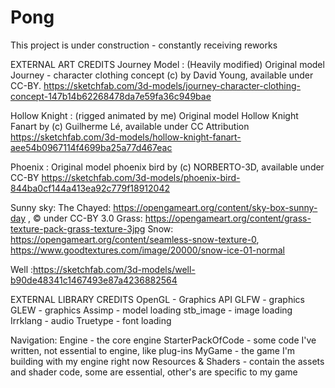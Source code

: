 # Pong
This project is under construction - constantly receiving reworks

EXTERNAL ART CREDITS
Journey Model : (Heavily modified) Original model Journey - character clothing concept (c) by David Young, available under CC-BY. https://sketchfab.com/3d-models/journey-character-clothing-concept-147b14b62268478da7e59fa36c949bae

Hollow Knight : (rigged animated by me) Original model Hollow Knight Fanart by (c)
Guilherme Lé, available under CC Attribution
https://sketchfab.com/3d-models/hollow-knight-fanart-aee54b0967114f4699ba25a77d467eac

Phoenix : Original model phoenix bird  by (c)  NORBERTO-3D, available under CC-BY https://sketchfab.com/3d-models/phoenix-bird-844ba0cf144a413ea92c779f18912042

Sunny sky: The Chayed: https://opengameart.org/content/sky-box-sunny-day , © under CC-BY 3.0
Grass: https://opengameart.org/content/grass-texture-pack-grass-texture-3jpg
Snow: https://opengameart.org/content/seamless-snow-texture-0, https://www.goodtextures.com/image/20000/snow-ice-01-normal

Well :https://sketchfab.com/3d-models/well-b90de48341c1467493e87a4236882564
  
EXTERNAL LIBRARY CREDITS
OpenGL - Graphics API
GLFW - graphics
GLEW - graphics
Assimp - model loading
stb_image - image loading
Irrklang - audio
Truetype - font loading


Navigation:
Engine - the core engine
StarterPackOfCode - some code I've written, not essential to engine, like plug-ins 
MyGame - the game I'm building with my engine right now
Resources & Shaders - contain the assets and shader code, some are essential, other's are specific to my game
